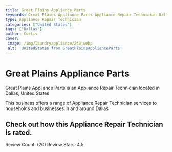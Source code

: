 ```yaml
---
title: Great Plains Appliance Parts
keywords: Great Plains Appliance Parts Appliance Repair Technician Dallas United States 
type: Appliance Repair Technician 
categories: ["United States"]
tags: ["Dallas"]
author: Curtis
cover:
 image: /img/laundryappliance/248.webp
 alt: 'UnitedStates from GreatPlainsApplianceParts'
---
```


# Great Plains Appliance Parts
Great Plains Appliance Parts is an Appliance Repair Technician located in Dallas, United States

This business offers a range of Appliance Repair Technician services to households and businesses in and around Dallas

## Check out how this Appliance Repair Technician is rated.
Review Count: (20)
Review Stars: 4.5
